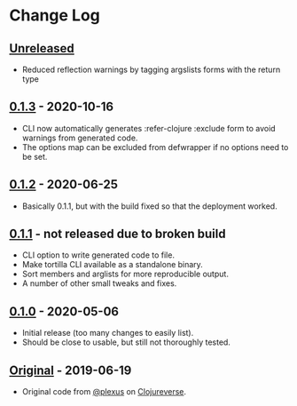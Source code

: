 # Change Log

## [Unreleased]

- Reduced reflection warnings by tagging argslists forms with the return type

## [0.1.3] - 2020-10-16

- CLI now automatically generates :refer-clojure :exclude form to avoid warnings from generated code.
- The options map can be excluded from defwrapper if no options need to be set.

## [0.1.2] - 2020-06-25

- Basically 0.1.1, but with the build fixed so that the deployment worked.

## [0.1.1] - not released due to broken build

- CLI option to write generated code to file.
- Make tortilla CLI available as a standalone binary.
- Sort members and arglists for more reproducible output.
- A number of other small tweaks and fixes.

## [0.1.0] - 2020-05-06

- Initial release (too many changes to easily list).
- Should be close to usable, but still not thoroughly tested.

## [Original] - 2019-06-19

- Original code from [@plexus](//github.com/plexus) on [Clojureverse](https://clojureverse.org/t/generating-reflection-free-java-wrappers/4421).

[Unreleased]: //github.com/emlyn/tortilla/compare/0.1.3...HEAD
[0.1.3]: //github.com/emlyn/tortilla/compare/0.1.2...0.1.3
[0.1.2]: //github.com/emlyn/tortilla/compare/0.1.1...0.1.2
[0.1.1]: //github.com/emlyn/tortilla/compare/0.1.0...0.1.1
[0.1.0]:      //github.com/emlyn/tortilla/compare/original...0.1.0
[Original]:   //github.com/emlyn/tortilla/commit/original
